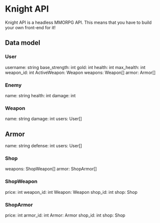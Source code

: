 # Knight API
Knight API is a headless MMORPG API. This means that you have to build your own front-end for it!

## Data model

### User
username: string
base_strength: int
gold: int
health: int
max_health: int
weapon_id: int
ActiveWeapon: Weapon
weapons: Weapon[]
armor: Armor[]

### Enemy
name: string
health: int
damage: int

### Weapon
name: string
damage: int
users: User[]

## Armor
name: string
defense: int
users: User[]






### Shop
weapons: ShopWeapon[]
armor: ShopArmor[]

### ShopWeapon
price: int
weapon_id: int
Weapon: Weapon
shop_id: int
shop: Shop

### ShopArmor
price: int
armor_id: int
Armor: Armor
shop_id: int
shop: Shop
